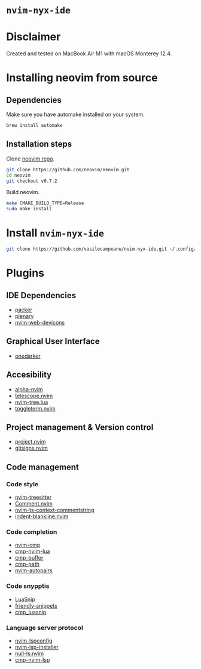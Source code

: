 # `nvim-nyx-ide`

# Disclaimer
Created and tested on MacBook Air M1 with macOS Monterey 12.4.

# Installing neovim from source

## Dependencies
Make sure you have automake installed on your system.
```bash
brew install automake
```
## Installation steps
Clone [neovim repo](https://github.com/neovim/neovim.git).
```bash
git clone https://github.com/neovim/neovim.git
cd neovim
git checkout v0.7.2
```

Build neovim.
```bash
make CMAKE_BUILD_TYPE=Release
sudo make install
```

# Install `nvim-nyx-ide`
```bash
git clone https://github.com/vasilecampeanu/nvim-nyx-ide.git ~/.config/nvim
```

# Plugins

## IDE Dependencies

- [packer](https://github.com/wbthomason/packer.nvim)
- [plenary](https://github.com/nvim-lua/plenary.nvim)
- [nvim-web-devicons](https://github.com/kyazdani42/nvim-web-devicons)

## Graphical User Interface

- [onedarker](https://github.com/lunarvim/onedarker)

## Accesibility

- [alpha-nvim](https://github.com/goolord/alpha-nvim)
- [telescope.nvim](https://github.com/nvim-telescope/telescope.nvim)
- [nvim-tree.lua](https://github.com/kyazdani42/nvim-tree.lua)
- [toggleterm.nvim](https://github.com/akinsho/toggleterm.nvim)

## Project management & Version control

- [project.nvim](https://github.com/ahmedkhalf/project.nvim)
- [gitsigns.nvim](https://github.com/lewis6991/gitsigns.nvim)

## Code management
### Code style

- [nvim-treesitter](https://github.com/nvim-treesitter/nvim-treesitter)
- [Comment.nvim](https://github.com/numToStr/Comment.nvim)
- [nvim-ts-context-commentstring](https://github.com/JoosepAlviste/nvim-ts-context-commentstring)
- [indent-blankline.nvim](https://github.com/lukas-reineke/indent-blankline.nvim)

### Code completion

- [nvim-cmp](https://github.com/hrsh7th/nvim-cmp)
- [cmp-nvim-lua](https://github.com/hrsh7th/cmp-nvim-lua)
- [cmp-buffer](https://github.com/hrsh7th/cmp-buffer)
- [cmp-path](https://github.com/hrsh7th/cmp-path)
- [nvim-autopairs](https://github.com/windwp/nvim-autopairs)

### Code snypptis

- [LuaSnip](https://github.com/L3MON4D3/LuaSnip)
- [friendly-snippets](https://github.com/rafamadriz/friendly-snippets)
- [cmp_luasnip](https://github.com/saadparwaiz1/cmp_luasnip)

### Language server protocol

- [nvim-lspconfig](https://github.com/neovim/nvim-lspconfig)
- [nvim-lsp-installer](https://github.com/williamboman/nvim-lsp-installer)
- [null-ls.nvim](https://github.com/jose-elias-alvarez/null-ls.nvim)
- [cmp-nvim-lsp](https://github.com/hrsh7th/cmp-nvim-lsp)
